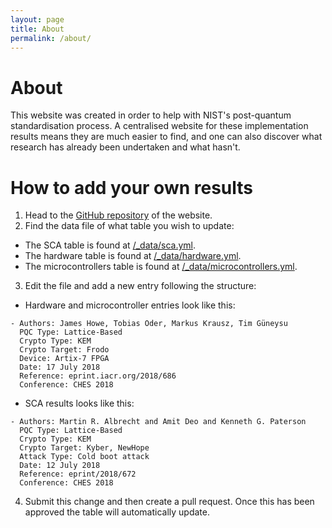 ```yaml
---
layout: page
title: About
permalink: /about/
---
```


# About

This website was created in order to help with NIST's post-quantum standardisation process. A centralised website for these implementation results means they are much easier to find, and one can also discover what research has already been undertaken and what hasn't.

# How to add your own results

1. Head to the [GitHub repository](https://github.com/pqczoo/pqczoo.github.io/) of the website.
2. Find the data file of what table you wish to update:
  - The SCA table is found at [/_data/sca.yml](https://github.com/pqczoo/pqczoo.github.io/blob/master/_data/sca.yml).
  - The hardware table is found at [/_data/hardware.yml](https://github.com/pqczoo/pqczoo.github.io/blob/master/_data/hardware.yml). 
  - The microcontrollers table is found at [/_data/microcontrollers.yml](https://github.com/pqczoo/pqczoo.github.io/blob/master/_data/hardware.yml).
3. Edit the file and add a new entry following the structure:
- Hardware and microcontroller entries look like this:

```
- Authors: James Howe, Tobias Oder, Markus Krausz, Tim Güneysu
  PQC Type: Lattice-Based
  Crypto Type: KEM
  Crypto Target: Frodo
  Device: Artix-7 FPGA
  Date: 17 July 2018
  Reference: eprint.iacr.org/2018/686
  Conference: CHES 2018
```

- SCA results looks like this:

```
- Authors: Martin R. Albrecht and Amit Deo and Kenneth G. Paterson
  PQC Type: Lattice-Based
  Crypto Type: KEM
  Crypto Target: Kyber, NewHope
  Attack Type: Cold boot attack
  Date: 12 July 2018
  Reference: eprint/2018/672
  Conference: CHES 2018
```

4. Submit this change and then create a pull request. Once this has been approved the table will automatically update.
